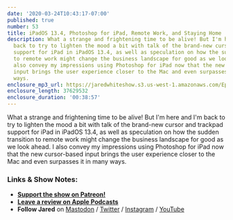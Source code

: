 ```yaml
---
date: '2020-03-24T10:43:17-07:00'
published: true
number: 53
title: iPadOS 13.4, Photoshop for iPad, Remote Work, and Staying Home
description: What a strange and frightening time to be alive! But I'm here and I'm
  back to try to lighten the mood a bit with talk of the brand-new cursor and trackpad
  support for iPad in iPadOS 13.4, as well as speculation on how the sudden transition
  to remote work might change the business landscape for good as we look ahead. I
  also convey my impressions using Photoshop for iPad now that the new cursor-based
  input brings the user experience closer to the Mac and even surpasses it in many
  ways.
enclosure_mp3_url: https://jaredwhiteshow.s3.us-west-1.amazonaws.com/Episode%2053%20-%20iPadOS%2013-4%2C%20Photoshop%20for%20iPad%2C%20Remote%20Work%2C%20and%20Staying%20Home.mp3
enclosure_length: 37629532
enclosure_duration: '00:38:57'
---
```


What a strange and frightening time to be alive! But I'm here and I'm back to try to lighten the mood a bit with talk of the brand-new cursor and trackpad support for iPad in iPadOS 13.4, as well as speculation on how the sudden transition to remote work might change the business landscape for good as we look ahead. I also convey my impressions using Photoshop for iPad now that the new cursor-based input brings the user experience closer to the Mac and even surpasses it in many ways.

### Links & Show Notes:

* <a href="https://www.patreon.com/essentiallifejared" rel="payment"><strong>Support the show on Patreon!</strong></a>
* **[Leave a review on Apple Podcasts](https://podcasts.apple.com/us/podcast/the-jared-white-show/id1387528457)**
* **Follow Jared** on [Mastodon](https://openweb.social/@jared) / [Twitter](https://twitter.com/jaredcwhite) / [Instagram](https://instagram.com/essentiallifejared) / [YouTube](https://www.youtube.com/channel/UCx90UL8AZfxSbBbFQ7L2t5w)